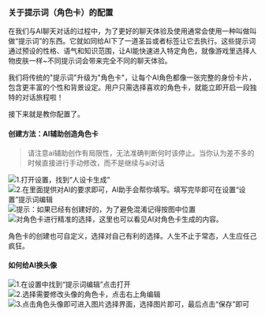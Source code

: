 ### 关于提示词（角色卡）的配置

&#x20;   在我们与AI聊天对话的过程中，为了更好的聊天体验及使用通常会使用一种叫做叫做“提示词”的东西。它就如同给AI下了一道圣旨或者标签让它去执行。这些提示词通过预设的性格、语气和知识范围，让AI能快速进入特定角色，就像游戏里选择人物皮肤一样\~不同提示词会带来完全不同的聊天体验。

&#x20;   我们将传统的"提示词"升级为"角色卡"，让每个AI角色都像一张完整的身份卡片，包含更丰富的个性和背景设定。用户只需选择喜欢的角色卡，就能立即开启一段独特的对话旅程啦！

接下来就是教你配置了。

#### 创建方法：AI辅助创造角色卡

> 请注意ai辅助创作有局限性，无法准确判断何时该停止。当你认为差不多的时候直接进行手动修改，而不是继续与ai对话

![1.打开设置，找到“人设卡生成”](/manuals/assets/images/Luban_1756808515822d0bd7291-dba3-49df-a8df-140c0d0ce11c.jpg)
![2.在里面提供对AI的要求即可，AI助手会帮你填写。填写完毕即可在设置“设置”提示词编辑](/manuals/assets/images/Luban_17568085158497b6977ae-54bf-47c5-b746-6db78537b819.jpg)
![提示：如果已经有创建好的，为了避免混淆记得按图中位置](/manuals/assets/images/Luban_175681041748570cce1c9-3d7d-4684-9881-740c65777254.jpg)
![对角色卡进行精准的选择，这里也可以看见AI对角色卡生成的内容。](/manuals/assets/images/Luban_1756810417503b807133d-08b9-4fd6-9895-ac006ed6c879.jpg)

角色卡的创建也可自定义，选择对自己有利的选择。人生不止于常态，人生应任己疯狂。

#### 如何给AI换头像

![1.在设置中找到“提示词编辑”点击打开](/manuals/assets/images/Luban_1756890493442ca101dc6-1c7d-4423-b950-720ea58f3adb.jpg)
![2.选择需要修改头像的角色卡，点击右上角编辑](/manuals/assets/images/Luban_17568904934607606a092-e736-4e16-8883-9d98c0a22412.jpg)
![3.点击角色头像即可进入图片选择界面，选择图片即可，最后点击“保存”即可](/manuals/assets/images/Luban_175689049347921a7570d-2ebc-4530-83c1-270782d5cb3a.jpg) 